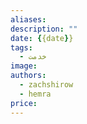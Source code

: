 ```yaml
---
aliases: 
description: ""
date: {{date}}
tags:
  - خدمت
image: 
authors:
  - zachshirow
  - hemra
price:
---
```

